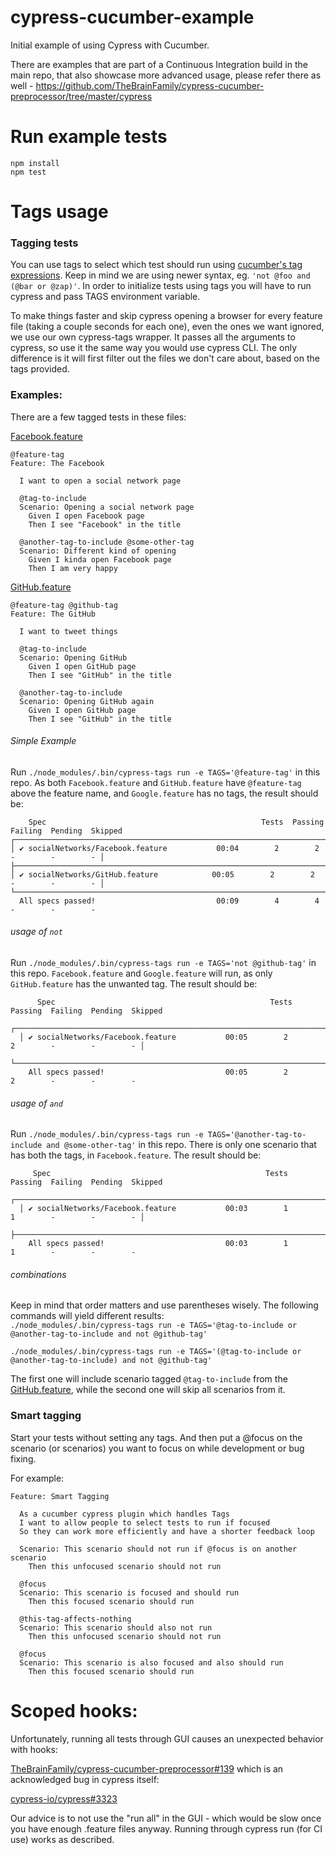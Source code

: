 # cypress-cucumber-example
Initial example of using Cypress with Cucumber.

There are examples that are part of a Continuous Integration build in the main repo, that also showcase more advanced
usage, please refer there as well - https://github.com/TheBrainFamily/cypress-cucumber-preprocessor/tree/master/cypress

# Run example tests

```
npm install
npm test
```  

# Tags usage

### Tagging tests
You can use tags to select which test should run using [cucumber's tag expressions](https://github.com/cucumber/cucumber/tree/master/tag-expressions).
Keep in mind we are using newer syntax, eg. `'not @foo and (@bar or @zap)'`.
In order to initialize tests using tags you will have to run cypress and pass TAGS environment variable.

To make things faster and skip cypress opening a browser for every feature file (taking a couple seconds for each one), even the ones we want ignored, we use our own cypress-tags wrapper. It passes all the arguments to cypress, so use it the same way you would use cypress CLI. The only difference is it will first filter out the files we don't care about, based on the tags provided. 

### Examples:

There are a few tagged tests in these files:

[Facebook.feature](https://github.com/TheBrainFamily/cypress-cucumber-example/blob/master/cypress/integration/socialNetworks/Facebook.feature)
```
@feature-tag
Feature: The Facebook

  I want to open a social network page

  @tag-to-include
  Scenario: Opening a social network page
    Given I open Facebook page
    Then I see "Facebook" in the title

  @another-tag-to-include @some-other-tag
  Scenario: Different kind of opening
    Given I kinda open Facebook page
    Then I am very happy

```


[GitHub.feature](https://github.com/TheBrainFamily/cypress-cucumber-example/blob/master/cypress/integration/socialNetworks/GitHub.feature)
```
@feature-tag @github-tag
Feature: The GitHub

  I want to tweet things

  @tag-to-include
  Scenario: Opening GitHub
    Given I open GitHub page
    Then I see "GitHub" in the title

  @another-tag-to-include
  Scenario: Opening GitHub again
    Given I open GitHub page
    Then I see "GitHub" in the title
```

###### Simple Example
  Run ```./node_modules/.bin/cypress-tags run -e TAGS='@feature-tag'``` in this repo. As both `Facebook.feature` and `GitHub.feature` 
  have `@feature-tag` above the feature name, and `Google.feature` has no tags, the result should be: 
  
  ```
      Spec                                                Tests  Passing  Failing  Pending  Skipped
  ┌────────────────────────────────────────────────────────────────────────────────────────────────┐
  │ ✔ socialNetworks/Facebook.feature           00:04        2        2        -        -        - │
  ├────────────────────────────────────────────────────────────────────────────────────────────────┤
  │ ✔ socialNetworks/GitHub.feature            00:05        2        2        -        -        - │
  └────────────────────────────────────────────────────────────────────────────────────────────────┘
    All specs passed!                           00:09        4        4        -        -        -
```

###### usage of `not`

Run ```./node_modules/.bin/cypress-tags run -e TAGS='not @github-tag'``` in this repo. `Facebook.feature` and `Google.feature` will run, as only `GitHub.feature` has the unwanted tag. The result should be: 

```
      Spec                                                Tests  Passing  Failing  Pending  Skipped
  ┌────────────────────────────────────────────────────────────────────────────────────────────────┐
  │ ✔ socialNetworks/Facebook.feature           00:05        2        2        -        -        - │
  └────────────────────────────────────────────────────────────────────────────────────────────────┘
    All specs passed!                           00:05        2        2        -        -        -
```

###### usage of `and` 

Run ```./node_modules/.bin/cypress-tags run -e TAGS='@another-tag-to-include and @some-other-tag'``` in this repo. There is only one scenario that has both the tags, in `Facebook.feature`. The result should be:  

```
     Spec                                                Tests  Passing  Failing  Pending  Skipped
  ┌────────────────────────────────────────────────────────────────────────────────────────────────┐
  │ ✔ socialNetworks/Facebook.feature           00:03        1        1        -        -        - │
  ├────────────────────────────────────────────────────────────────────────────────────────────────┤
    All specs passed!                           00:03        1        1        -        -        -

```

###### combinations

Keep in mind that order matters and use parentheses wisely. The following commands will yield different results:  
```./node_modules/.bin/cypress-tags run -e TAGS='@tag-to-include or @another-tag-to-include and not @github-tag'```

```./node_modules/.bin/cypress-tags run -e TAGS='(@tag-to-include or @another-tag-to-include) and not @github-tag'```

The first one will include scenario tagged `@tag-to-include` from the [GitHub.feature](https://github.com/TheBrainFamily/cypress-cucumber-example/blob/master/cypress/integration/socialNetworks/GitHub.feature), while 
the second one will skip all scenarios from it.

### Smart tagging
Start your tests without setting any tags. And then put a @focus on the scenario (or scenarios) you want to focus on while development or bug fixing.

For example:
```gherkin
Feature: Smart Tagging

  As a cucumber cypress plugin which handles Tags
  I want to allow people to select tests to run if focused
  So they can work more efficiently and have a shorter feedback loop

  Scenario: This scenario should not run if @focus is on another scenario
    Then this unfocused scenario should not run

  @focus
  Scenario: This scenario is focused and should run
    Then this focused scenario should run

  @this-tag-affects-nothing
  Scenario: This scenario should also not run
    Then this unfocused scenario should not run

  @focus
  Scenario: This scenario is also focused and also should run
    Then this focused scenario should run
```

# Scoped hooks:

Unfortunately, running all tests through GUI causes an unexpected behavior with hooks:

[TheBrainFamily/cypress-cucumber-preprocessor#139](https://github.com/TheBrainFamily/cypress-cucumber-preprocessor/issues/139)
which is an acknowledged bug in cypress itself:

[cypress-io/cypress#3323](https://github.com/cypress-io/cypress/issues/3323)

Our advice is to not use the "run all" in the GUI - which would be slow once you have enough .feature files anyway. Running through cypress run (for CI use) works as described. 

